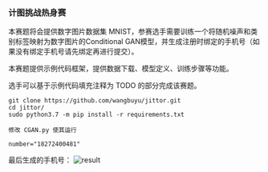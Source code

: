 ### 计图挑战热身赛

本赛题将会提供数字图片数据集 MNIST，参赛选手需要训练一个将随机噪声和类别标签映射为数字图片的Conditional GAN模型，并生成注册时绑定的手机号（如果没有绑定手机号请先绑定再进行提交）。

本赛题提供示例代码框架，提供数据下载、模型定义、训练步骤等功能。

选手可以基于示例代码填充注释为 TODO 的部分完成该赛题。

```
git clone https://github.com/wangbuyu/jittor.git
cd jittor/
sudo python3.7 -m pip install -r requirements.txt

修改 CGAN.py 使其运行

```
```
number="18272400481"
```
最后生成的手机号：
![result](https://user-images.githubusercontent.com/75471795/174740852-d331bb59-8ec5-4819-86dd-818e16886939.png)
